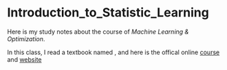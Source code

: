 # Introduction_to_Statistic_Learning

Here is my study notes about the course of *Machine Learning & Optimization*. 

In this class, I read a textbook named <An Introduction to Statistical Learning with Applications in R>, and here is the offical online [course](https://lagunita.stanford.edu/courses/HumanitiesSciences/StatLearning/Winter2016/course/) and [website](http://faculty.marshall.usc.edu/gareth-james/ISL/index.html)
